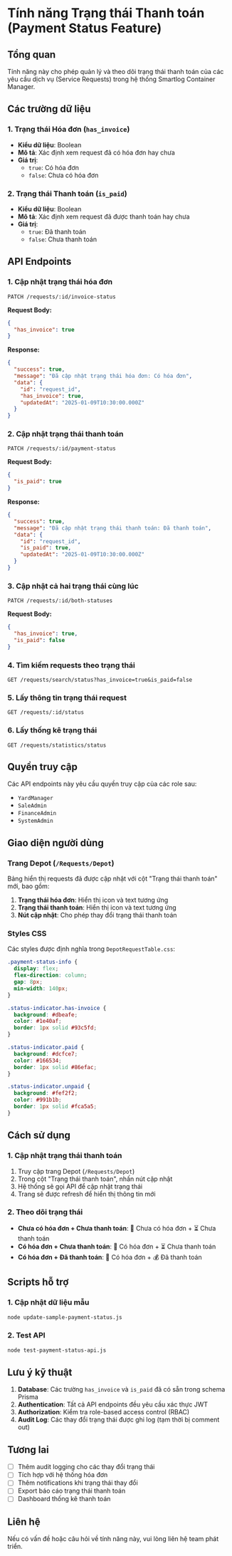 # Tính năng Trạng thái Thanh toán (Payment Status Feature)

## Tổng quan

Tính năng này cho phép quản lý và theo dõi trạng thái thanh toán của các yêu cầu dịch vụ (Service Requests) trong hệ thống Smartlog Container Manager.

## Các trường dữ liệu

### 1. Trạng thái Hóa đơn (`has_invoice`)
- **Kiểu dữ liệu**: Boolean
- **Mô tả**: Xác định xem request đã có hóa đơn hay chưa
- **Giá trị**:
  - `true`: Có hóa đơn
  - `false`: Chưa có hóa đơn

### 2. Trạng thái Thanh toán (`is_paid`)
- **Kiểu dữ liệu**: Boolean
- **Mô tả**: Xác định xem request đã được thanh toán hay chưa
- **Giá trị**:
  - `true`: Đã thanh toán
  - `false`: Chưa thanh toán

## API Endpoints

### 1. Cập nhật trạng thái hóa đơn
```http
PATCH /requests/:id/invoice-status
```

**Request Body:**
```json
{
  "has_invoice": true
}
```

**Response:**
```json
{
  "success": true,
  "message": "Đã cập nhật trạng thái hóa đơn: Có hóa đơn",
  "data": {
    "id": "request_id",
    "has_invoice": true,
    "updatedAt": "2025-01-09T10:30:00.000Z"
  }
}
```

### 2. Cập nhật trạng thái thanh toán
```http
PATCH /requests/:id/payment-status
```

**Request Body:**
```json
{
  "is_paid": true
}
```

**Response:**
```json
{
  "success": true,
  "message": "Đã cập nhật trạng thái thanh toán: Đã thanh toán",
  "data": {
    "id": "request_id",
    "is_paid": true,
    "updatedAt": "2025-01-09T10:30:00.000Z"
  }
}
```

### 3. Cập nhật cả hai trạng thái cùng lúc
```http
PATCH /requests/:id/both-statuses
```

**Request Body:**
```json
{
  "has_invoice": true,
  "is_paid": false
}
```

### 4. Tìm kiếm requests theo trạng thái
```http
GET /requests/search/status?has_invoice=true&is_paid=false
```

### 5. Lấy thông tin trạng thái request
```http
GET /requests/:id/status
```

### 6. Lấy thống kê trạng thái
```http
GET /requests/statistics/status
```

## Quyền truy cập

Các API endpoints này yêu cầu quyền truy cập của các role sau:
- `YardManager`
- `SaleAdmin`
- `FinanceAdmin`
- `SystemAdmin`

## Giao diện người dùng

### Trang Depot (`/Requests/Depot`)

Bảng hiển thị requests đã được cập nhật với cột "Trạng thái thanh toán" mới, bao gồm:

1. **Trạng thái hóa đơn**: Hiển thị icon và text tương ứng
2. **Trạng thái thanh toán**: Hiển thị icon và text tương ứng
3. **Nút cập nhật**: Cho phép thay đổi trạng thái thanh toán

### Styles CSS

Các styles được định nghĩa trong `DepotRequestTable.css`:

```css
.payment-status-info {
  display: flex;
  flex-direction: column;
  gap: 8px;
  min-width: 140px;
}

.status-indicator.has-invoice {
  background: #dbeafe;
  color: #1e40af;
  border: 1px solid #93c5fd;
}

.status-indicator.paid {
  background: #dcfce7;
  color: #166534;
  border: 1px solid #86efac;
}

.status-indicator.unpaid {
  background: #fef2f2;
  color: #991b1b;
  border: 1px solid #fca5a5;
}
```

## Cách sử dụng

### 1. Cập nhật trạng thái thanh toán

1. Truy cập trang Depot (`/Requests/Depot`)
2. Trong cột "Trạng thái thanh toán", nhấn nút cập nhật
3. Hệ thống sẽ gọi API để cập nhật trạng thái
4. Trang sẽ được refresh để hiển thị thông tin mới

### 2. Theo dõi trạng thái

- **Chưa có hóa đơn + Chưa thanh toán**: 📝 Chưa có hóa đơn + ⏳ Chưa thanh toán
- **Có hóa đơn + Chưa thanh toán**: 📄 Có hóa đơn + ⏳ Chưa thanh toán
- **Có hóa đơn + Đã thanh toán**: 📄 Có hóa đơn + 💰 Đã thanh toán

## Scripts hỗ trợ

### 1. Cập nhật dữ liệu mẫu
```bash
node update-sample-payment-status.js
```

### 2. Test API
```bash
node test-payment-status-api.js
```

## Lưu ý kỹ thuật

1. **Database**: Các trường `has_invoice` và `is_paid` đã có sẵn trong schema Prisma
2. **Authentication**: Tất cả API endpoints đều yêu cầu xác thực JWT
3. **Authorization**: Kiểm tra role-based access control (RBAC)
4. **Audit Log**: Các thay đổi trạng thái được ghi log (tạm thời bị comment out)

## Tương lai

- [ ] Thêm audit logging cho các thay đổi trạng thái
- [ ] Tích hợp với hệ thống hóa đơn
- [ ] Thêm notifications khi trạng thái thay đổi
- [ ] Export báo cáo trạng thái thanh toán
- [ ] Dashboard thống kê thanh toán

## Liên hệ

Nếu có vấn đề hoặc câu hỏi về tính năng này, vui lòng liên hệ team phát triển.
